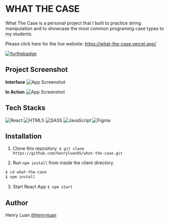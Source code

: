 # WHAT THE CASE

What The Case is a personal project that I built to practice string manipulation and to showcase the most common programing case types to my students.

Please click here for the live website: https://what-the-case.vercel.app/

[![forthebadge](https://forthebadge.com/images/badges/built-with-love.svg)](https://forthebadge.com)

## Project Screenshot

**Interface**
![App Screenshot](https://firebasestorage.googleapis.com/v0/b/personal-e4e76.appspot.com/o/what%20the%20case%2FScreen%20Shot%202022-07-14%20at%2012.03.47%20PM.png?alt=media&token=ebb45e75-e870-490f-ace7-d8146512c634)

**In Action**
![App Screenshot](https://firebasestorage.googleapis.com/v0/b/personal-e4e76.appspot.com/o/what%20the%20case%2FScreen%20Shot%202022-07-14%20at%2012.09.07%20PM.png?alt=media&token=6aec9fc6-bed5-41d5-8bac-2e1797c33f1a)


## Tech Stacks
![React](https://img.shields.io/badge/react-%2320232a.svg?style=for-the-badge&logo=react&logoColor=%2361DAFB)
![HTML5](https://img.shields.io/badge/html5-%23E34F26.svg?style=for-the-badge&logo=html5&logoColor=white)
![SASS](https://img.shields.io/badge/SASS-hotpink.svg?style=for-the-badge&logo=SASS&logoColor=white)
![JavaScript](https://img.shields.io/badge/javascript-%23323330.svg?style=for-the-badge&logo=javascript&logoColor=%23F7DF1E)
![Figma](https://img.shields.io/badge/figma-%23F24E1E.svg?style=for-the-badge&logo=figma&logoColor=white)


## Installation

1. Clone this repository.
```$ git clone https://github.com/henryluan95/what-the-case.git```


2. Run `npm install` from inside the client directory.


```bash
$ cd what-the-case
$ npm install
```

3. Start React App
```$ npm start```

## Author

Henry Luan [@henryluan](https://github.com/henryluan95)


